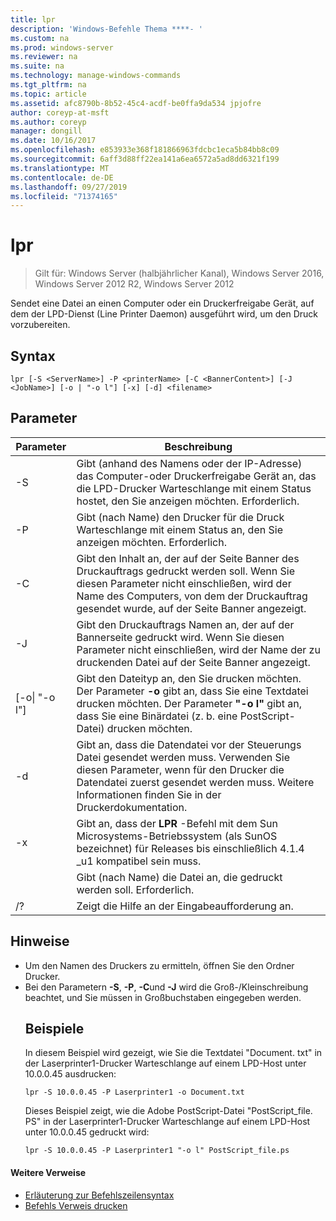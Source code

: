 ```yaml
---
title: lpr
description: 'Windows-Befehle Thema ****- '
ms.custom: na
ms.prod: windows-server
ms.reviewer: na
ms.suite: na
ms.technology: manage-windows-commands
ms.tgt_pltfrm: na
ms.topic: article
ms.assetid: afc8790b-8b52-45c4-acdf-be0ffa9da534 jpjofre
author: coreyp-at-msft
ms.author: coreyp
manager: dongill
ms.date: 10/16/2017
ms.openlocfilehash: e853933e368f181866963fdcbc1eca5b84bb8c09
ms.sourcegitcommit: 6aff3d88ff22ea141a6ea6572a5ad8dd6321f199
ms.translationtype: MT
ms.contentlocale: de-DE
ms.lasthandoff: 09/27/2019
ms.locfileid: "71374165"
---
```

# <a name="lpr"></a>lpr

>Gilt für: Windows Server (halbjährlicher Kanal), Windows Server 2016, Windows Server 2012 R2, Windows Server 2012

Sendet eine Datei an einen Computer oder ein Druckerfreigabe Gerät, auf dem der LPD-Dienst (Line Printer Daemon) ausgeführt wird, um den Druck vorzubereiten.  

## <a name="syntax"></a>Syntax  
```  
lpr [-S <ServerName>] -P <printerName> [-C <BannerContent>] [-J <JobName>] [-o | "-o l"] [-x] [-d] <filename>  
```  
## <a name="parameters"></a>Parameter  

|     Parameter      |                                                                                                           Beschreibung                                                                                                           |
|--------------------|---------------------------------------------------------------------------------------------------------------------------------------------------------------------------------------------------------------------------------|
|  -S <ServerName>   |                                    Gibt (anhand des Namens oder der IP-Adresse) das Computer-oder Druckerfreigabe Gerät an, das die LPD-Drucker Warteschlange mit einem Status hostet, den Sie anzeigen möchten. Erforderlich.                                    |
|  -P <printerName>  |                                                              Gibt (nach Name) den Drucker für die Druck Warteschlange mit einem Status an, den Sie anzeigen möchten. Erforderlich.                                                              |
| -C <BannerContent> |                Gibt den Inhalt an, der auf der Seite Banner des Druckauftrags gedruckt werden soll. Wenn Sie diesen Parameter nicht einschließen, wird der Name des Computers, von dem der Druckauftrag gesendet wurde, auf der Seite Banner angezeigt.                 |
|    -J <JobName>    |                           Gibt den Druckauftrags Namen an, der auf der Bannerseite gedruckt wird. Wenn Sie diesen Parameter nicht einschließen, wird der Name der zu druckenden Datei auf der Seite Banner angezeigt.                            |
| [-o&#124; "-o l"]  | Gibt den Dateityp an, den Sie drucken möchten. Der Parameter **-o** gibt an, dass Sie eine Textdatei drucken möchten. Der Parameter **"-o l"** gibt an, dass Sie eine Binärdatei (z. b. eine PostScript-Datei) drucken möchten. |
|         -d         |              Gibt an, dass die Datendatei vor der Steuerungs Datei gesendet werden muss. Verwenden Sie diesen Parameter, wenn für den Drucker die Datendatei zuerst gesendet werden muss. Weitere Informationen finden Sie in der Druckerdokumentation.               |
|         -x         |                               Gibt an, dass der **LPR** -Befehl mit dem Sun Microsystems-Betriebssystem (als SunOS bezeichnet) für Releases bis einschließlich 4.1.4 _u1 kompatibel sein muss.                                |
|     <FileName>     |                                                                                      Gibt (nach Name) die Datei an, die gedruckt werden soll. Erforderlich.                                                                                      |
|         /?         |                                                                                              Zeigt die Hilfe an der Eingabeaufforderung an.                                                                                               |

## <a name="remarks"></a>Hinweise  
- Um den Namen des Druckers zu ermitteln, öffnen Sie den Ordner Drucker.  
- Bei den Parametern **-S**, **-P**, **-C**und **-J** wird die Groß-/Kleinschreibung beachtet, und Sie müssen in Großbuchstaben eingegeben werden.  
  ## <a name="BKMK_examples"></a>Beispiele  
  In diesem Beispiel wird gezeigt, wie Sie die Textdatei "Document. txt" in der Laserprinter1-Drucker Warteschlange auf einem LPD-Host unter 10.0.0.45 ausdrucken:  
  ```  
  lpr -S 10.0.0.45 -P Laserprinter1 -o Document.txt  
  ```  
  Dieses Beispiel zeigt, wie die Adobe PostScript-Datei "PostScript_file. PS" in der Laserprinter1-Drucker Warteschlange auf einem LPD-Host unter 10.0.0.45 gedruckt wird:  
  ```  
  lpr -S 10.0.0.45 -P Laserprinter1 "-o l" PostScript_file.ps  
  ```  

#### <a name="additional-references"></a>Weitere Verweise  
-   [Erläuterung zur Befehlszeilensyntax](command-line-syntax-key.md)  
-   [Befehls Verweis drucken](print-command-reference.md)  
